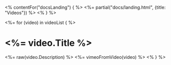 <% contentFor("docsLanding") { %>
  <%= partial("docs/landing.html", {title: "Videos"}) %>
<% } %>

<%= for (video) in videoList { %>
# <%= video.Title %>
  <%= raw(video.Description) %>
  <%= vimeoFromVideo(video) %>
<% } %>
